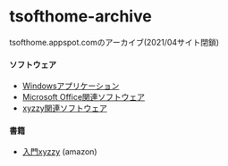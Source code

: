# tsofthome-archive

tsofthome.appspot.comのアーカイブ(2021/04サイト閉鎖)

#### ソフトウェア

- [Windowsアプリケーション](./windows)
- [Microsoft Office関連ソフトウェア](./office)
- [xyzzy関連ソフトウェア](./xyzzy)

#### 書籍

- [入門xyzzy](https://www.amazon.co.jp/入門xyzzy-山本-泰三/dp/4274066002) (amazon)
